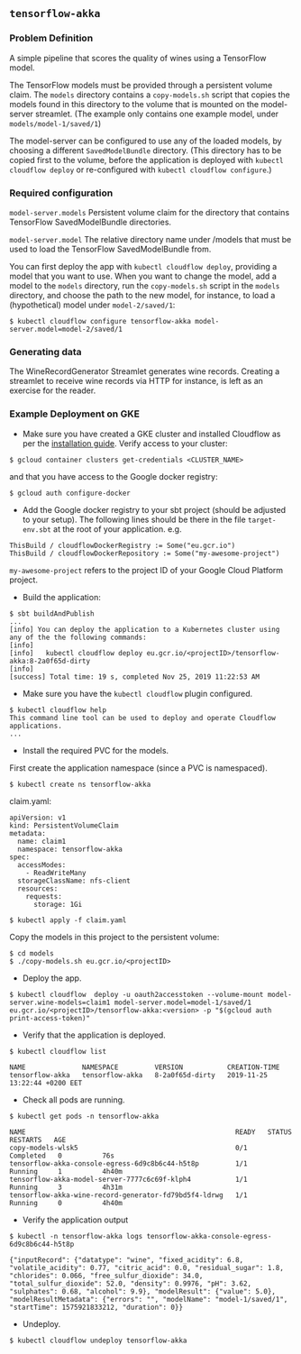 ## `tensorflow-akka`

### Problem Definition

A simple pipeline that scores the quality of wines using a TensorFlow model.

The TensorFlow models must be provided through a persistent volume claim. 
The `models` directory contains a `copy-models.sh` script that copies the models found in this directory to the volume that is mounted on the model-server streamlet.
(The example only contains one example model, under `models/model-1/saved/1`)

The model-server can be configured to use any of the loaded models, by choosing a different `SavedModelBundle` directory.
(This directory has to be copied first to the volume, before the application is deployed with `kubectl cloudflow deploy` or re-configured with `kubectl cloudflow configure`.) 

### Required configuration

`model-server.models`
Persistent volume claim for the directory that contains TensorFlow SavedModelBundle directories.

`model-server.model`
The relative directory name under /models that must be used to load the TensorFlow SavedModelBundle from. 

You can first deploy the app with `kubectl cloudflow deploy`, providing a model that you want to use.
When you want to change the model, add a model to the `models` directory, run the `copy-models.sh` script in the `models` directory, and choose the path to the new model, 
for instance, to load a (hypothetical) model under `model-2/saved/1`:

```
$ kubectl cloudflow configure tensorflow-akka model-server.model=model-2/saved/1
```

### Generating data

The WineRecordGenerator Streamlet generates wine records. Creating a streamlet to receive wine records via HTTP for instance, is left as an exercise for the reader.

### Example Deployment on GKE

* Make sure you have created a GKE cluster and installed Cloudflow as per the [installation guide](https://github.com/lightbend/cloudflow-installer).
Verify access to your cluster:

```
$ gcloud container clusters get-credentials <CLUSTER_NAME>
```

and that you have access to the Google docker registry:

```
$ gcloud auth configure-docker
```

* Add the Google docker registry to your sbt project (should be adjusted to your setup). The following lines should be there in the file `target-env.sbt` at the root of your application. e.g.


```
ThisBuild / cloudflowDockerRegistry := Some("eu.gcr.io")
ThisBuild / cloudflowDockerRepository := Some("my-awesome-project")
```

`my-awesome-project` refers to the project ID of your Google Cloud Platform project.

* Build the application:

```
$ sbt buildAndPublish
...
[info] You can deploy the application to a Kubernetes cluster using any of the the following commands:
[info]  
[info]   kubectl cloudflow deploy eu.gcr.io/<projectID>/tensorflow-akka:8-2a0f65d-dirty
[info]  
[success] Total time: 19 s, completed Nov 25, 2019 11:22:53 AM

```

* Make sure you have the `kubectl cloudflow` plugin configured.

```
$ kubectl cloudflow help
This command line tool can be used to deploy and operate Cloudflow applications.
...
```

* Install the required PVC for the models.

First create the application namespace (since a PVC is namespaced).

```
$ kubectl create ns tensorflow-akka
```

claim.yaml:

```
apiVersion: v1
kind: PersistentVolumeClaim
metadata:
  name: claim1
  namespace: tensorflow-akka
spec:
  accessModes:
    - ReadWriteMany
  storageClassName: nfs-client
  resources:
    requests:
      storage: 1Gi
```

```
$ kubectl apply -f claim.yaml
```

Copy the models in this project to the persistent volume:

```
$ cd models
$ ./copy-models.sh eu.gcr.io/<projectID>
```
* Deploy the app.

```
$ kubectl cloudflow  deploy -u oauth2accesstoken --volume-mount model-server.wine-models=claim1 model-server.model=model-1/saved/1 eu.gcr.io/<projectID>/tensorflow-akka:<version> -p "$(gcloud auth print-access-token)"
```

* Verify that the application is deployed.

```
$ kubectl cloudflow list

NAME              NAMESPACE         VERSION           CREATION-TIME     
tensorflow-akka   tensorflow-akka   8-2a0f65d-dirty   2019-11-25 13:22:44 +0200 EET
```

* Check all pods are running.

```
$ kubectl get pods -n tensorflow-akka

NAME                                                    READY   STATUS      RESTARTS   AGE
copy-models-wlsk5                                       0/1     Completed   0          76s
tensorflow-akka-console-egress-6d9c8b6c44-h5t8p         1/1     Running     1          4h40m
tensorflow-akka-model-server-7777c6c69f-klph4           1/1     Running     3          4h31m
tensorflow-akka-wine-record-generator-fd79bd5f4-ldrwg   1/1     Running     0          4h40m
```

* Verify the application output

```
$ kubectl -n tensorflow-akka logs tensorflow-akka-console-egress-6d9c8b6c44-h5t8p

{"inputRecord": {"datatype": "wine", "fixed_acidity": 6.8, "volatile_acidity": 0.77, "citric_acid": 0.0, "residual_sugar": 1.8, "chlorides": 0.066, "free_sulfur_dioxide": 34.0, "total_sulfur_dioxide": 52.0, "density": 0.9976, "pH": 3.62, "sulphates": 0.68, "alcohol": 9.9}, "modelResult": {"value": 5.0}, "modelResultMetadata": {"errors": "", "modelName": "model-1/saved/1", "startTime": 1575921833212, "duration": 0}}
```

* Undeploy.

```
$ kubectl cloudflow undeploy tensorflow-akka
```
